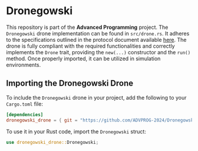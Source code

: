 # Dronegowski

This repository is part of the **Advanced Programming** project. The `Dronegowski` drone implementation can be found in
`src/drone.rs`. It adheres to the specifications outlined in the protocol document
available [here](https://github.com/WGL-2024/WGL_repo_2024/blob/main/AP-protocol.md). The drone is fully compliant with
the required functionalities and correctly implements the `Drone` trait, providing the `new(...)` constructor and the
`run()` method. Once properly imported, it can be utilized in simulation environments.

## Importing the Dronegowski Drone

To include the `Dronegowski` drone in your project, add the following to your `Cargo.toml` file:

```toml
[dependencies]
dronegowski_drone = { git = "https://github.com/ADVPROG-2024/Dronegowski.git" }
```

To use it in your Rust code, import the `Dronegowski` struct:

```rust
use dronegowski_drone::Dronegowski;
```
